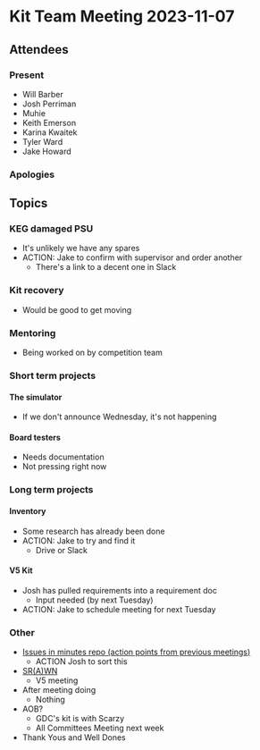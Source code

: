 # Kit Team Meeting 2023-11-07

## Attendees

### Present

- Will Barber
- Josh Perriman
- Muhie
- Keith Emerson
- Karina Kwaitek
- Tyler Ward
- Jake Howard

### Apologies

## Topics

### KEG damaged PSU

- It's unlikely we have any spares
- ACTION: Jake to confirm with supervisor and order another
    - There's a link to a decent one in Slack

### Kit recovery

- Would be good to get moving

### Mentoring

- Being worked on by competition team

### Short term projects

#### The simulator

- If we don't announce Wednesday, it's not happening

#### Board testers

- Needs documentation
- Not pressing right now

### Long term projects

#### Inventory

- Some research has already been done
- ACTION: Jake to try and find it
    - Drive or Slack

#### V5 Kit

- Josh has pulled requirements into a requirement doc
    - Input needed (by next Tuesday)
- ACTION: Jake to schedule meeting for next Tuesday

### Other

- [Issues in minutes repo (action points from previous meetings)](https://github.com/srobo/kit-team-minutes/issues)
    - ACTION Josh to sort this
- [SR(A)WN](https://github.com/srobo/srawn/issues)
    - V5 meeting
- After meeting doing
    - Nothing
- AOB?
    - GDC's kit is with Scarzy
    - All Committees Meeting next week
- Thank Yous and Well Dones

